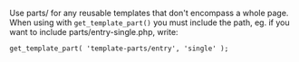 Use parts/ for any reusable templates that don't encompass a whole page. When using with `get_template_part()` you must include the path, eg. if you want to include parts/entry-single.php, write:

	get_template_part( 'template-parts/entry', 'single' );